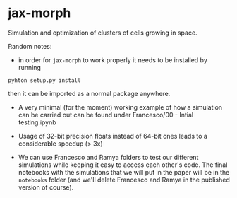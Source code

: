 # jax-morph
Simulation and optimization of clusters of cells growing in space.

Random notes:

- in order for `jax-morph` to work properly it needs to be installed by running

`pyhton setup.py install`

then it can be imported as a normal package anywhere.

- A very minimal (for the moment) working example of how a simulation can be carried out can be found under Francesco/00 - Intial testing.ipynb

- Usage of 32-bit precision floats instead of 64-bit ones leads to a considerable speedup (> 3x)

- We can use Francesco and Ramya folders to test our different simulations while keeping it easy to access each other's code. The final notebooks with the simulations that we will put in the paper will be in the `notebooks` folder (and we'll delete Francesco and Ramya in the published version of course).
